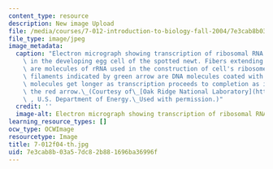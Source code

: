 ```yaml
---
content_type: resource
description: New image Upload
file: /media/courses/7-012-introduction-to-biology-fall-2004/7e3cab8b03a57dc82b881696ba36996f_7-012f04-th.jpg
file_type: image/jpeg
image_metadata:
  caption: "Electron micrograph showing transcription of ribosomal RNA (rRNA) genes\
    \ in the developing egg cell of the spotted newt. Fibers extending in clusters\
    \ are molecules of rRNA used in the construction of cell's ribosomes. The long\
    \ filaments indicated by green arrow are DNA molecules coated with proteins. RNA\
    \ molecules get longer as transcription proceeds to completion as indicated by\
    \ the red arrow.\_(Courtesy of\_[Oak Ridge National Laboratory](http://www.ornl.gov/)\
    \ , U.S. Department of Energy.\_Used with permission.)"
  credit: ''
  image-alt: Electron micrograph showing transcription of ribosomal RNA genes.
learning_resource_types: []
ocw_type: OCWImage
resourcetype: Image
title: 7-012f04-th.jpg
uid: 7e3cab8b-03a5-7dc8-2b88-1696ba36996f
---
```

